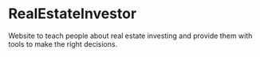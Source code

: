 # RealEstateInvestor
Website to teach people about real estate investing and provide them with tools to make the right decisions.
